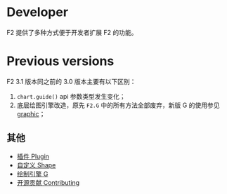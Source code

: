 # Developer

F2 提供了多种方式便于开发者扩展 F2 的功能。

# Previous versions

F2 3.1 版本同之前的 3.0 版本主要有以下区别：

1. `chart.guide()` api 参数类型发生变化；
2. 底层绘图引擎改造，原先 `F2.G` 中的所有方法全部废弃，新版 G 的使用参见[ graphic](./graphic.md)；

## 其他

* [插件 Plugin](./plugin.md)
* [自定义 Shape](./shape.md)
* [绘制引擎 G](./graphic.md)
* [开源贡献 Contributing](./contributing.md)
